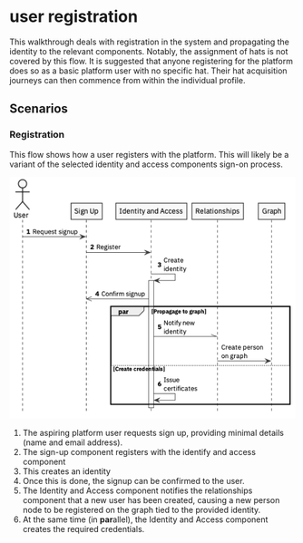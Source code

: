 # user registration

This walkthrough deals with registration in the system and propagating the identity to the relevant components. Notably, the assignment of hats is not covered by this flow. It is suggested that anyone registering for the platform does so as a basic platform user with no specific hat. Their hat acquisition journeys can then commence from within the individual profile.

## Scenarios

### Registration

This flow shows how a user registers with the platform. This will likely be a variant of the selected identity and access components sign-on process.

![](../../.gitbook/assets/standard-registration.png)

1. The aspiring platform user requests sign up, providing minimal details \(name and email address\).
2. The sign-up component registers with the identify and access component
3. This creates an identity
4. Once this is done, the signup can be confirmed to the user.
5. The Identity and Access component notifies the relationships component that a new user has been created, causing a new person node to be registered on the graph tied to the provided identity.
6. At the same time \(in **par**allel\), the Identity and Access component creates the required credentials.

